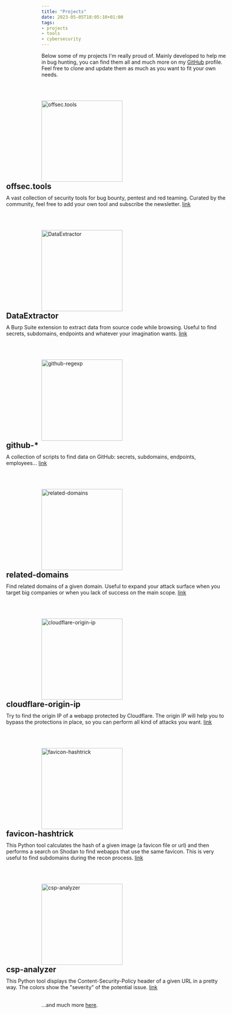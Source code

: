 ```yaml
---
title: "Projects"
date: 2023-05-05T18:05:10+01:00
tags:
- projects
- tools
- cybersecurity
---
```

Below some of my projects I'm really proud of.
Mainly developed to help me in bug hunting, you can find them all and much more on my [GitHub](https://github.com/gwen001) profile.
Feel free to clone and update them as much as you want to fit your own needs.
<!--more-->

<br><br>

<img src="https://raw.githubusercontent.com/gwen001/offsectools_www/main/static/img/preview.png" alt="offsec.tools" width="220" style="float:left;" />
<div style="float:right;width:600px;">
    <h2 style="margin-top:0;margin-bottom:10px;">offsec.tools</h2>
    A vast collection of security tools for bug bounty, pentest and red teaming. Curated by the community, feel free to add your own tool and subscribe the newsletter.
    <a href="https://offsec.tools" target="_blank">link</a>
</div>
<div style="clear:both;"></div>


<br><br>

<img src="https://raw.githubusercontent.com/gwen001/DataExtractor/main/endpoints.png" alt="DataExtractor" width="220" style="float:left;" />
<div style="float:right;width:600px;">
    <h2 style="margin-top:0;margin-bottom:10px;">DataExtractor</h2>
    A Burp Suite extension to extract data from source code while browsing.
    Useful to find secrets, subdomains, endpoints and whatever your imagination wants.
    <a href="https://github.com/gwen001/DataExtractor" target="_blank">link</a>
</div>
<div style="clear:both;"></div>


<br><br>

<img src="https://raw.githubusercontent.com/gwen001/github-regexp/master/preview.png" alt="github-regexp" width="220" style="float:left;" />
<div style="float:right;width:600px;">
    <h2 style="margin-top:0;margin-bottom:10px;">github-*</h2>
    A collection of scripts to find data on GitHub: secrets, subdomains, endpoints, employees...
    <a href="https://github.com/gwen001/github-search" target="_blank">link</a>
</div>
<div style="clear:both;"></div>


<br><br>

<img src="https://raw.githubusercontent.com/gwen001/related-domains/master/preview.gif" alt="related-domains" width="220" style="float:left;" />
<div style="float:right;width:600px;">
    <h2 style="margin-top:0;margin-bottom:10px;">related-domains</h2>
    Find related domains of a given domain.
    Useful to expand your attack surface when you target big companies or when you lack of success on the main scope.
    <a href="https://github.com/gwen001/related-domains" target="_blank">link</a>
</div>
<div style="clear:both;"></div>


<br><br>

<img src="https://raw.githubusercontent.com/gwen001/cloudflare-origin-ip/master/preview.png" alt="cloudflare-origin-ip" width="220" style="float:left;" />
<div style="float:right;width:600px;">
    <h2 style="margin-top:0;margin-bottom:10px;">cloudflare-origin-ip</h2>
    Try to find the origin IP of a webapp protected by Cloudflare.
    The origin IP will help you to bypass the protections in place, so you can perform all kind of attacks you want.
    <a href="https://github.com/gwen001/cloudflare-origin-ip" target="_blank">link</a>
</div>
<div style="clear:both;"></div>


<br><br>

<img src="https://raw.githubusercontent.com/gwen001/favicon-hashtrick/master/preview.png" alt="favicon-hashtrick" width="220" style="float:left;" />
<div style="float:right;width:600px;">
    <h2 style="margin-top:0;margin-bottom:10px;">favicon-hashtrick</h2>
    This Python tool calculates the hash of a given image (a favicon file or url) and then performs a search on Shodan to find webapps that use the same favicon. This is very useful to find subdomains during the recon process.
    <a href="https://github.com/gwen001/favicon-hashtrick" target="_blank">link</a>
</div>
<div style="clear:both;"></div>


<br><br>

<img src="https://raw.githubusercontent.com/gwen001/csp-analyzer/master/preview.png" alt="csp-analyzer" width="220" style="float:left;" />
<div style="float:right;width:600px;">
    <h2 style="margin-top:0;margin-bottom:10px;">csp-analyzer</h2>
    This Python tool displays the Content-Security-Policy header of a given URL in a pretty way. The colors show the "severity" of the potential issue.
    <a href="https://github.com/gwen001/csp-analyzer" target="_blank">link</a>
</div>
<div style="clear:both;"></div>

<br>

...and much more [here](https://github.com/gwen001).
